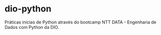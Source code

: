 # dio-python
 Práticas inicias de Python através do bootcamp NTT DATA - Engenharia de Dados com Python da DIO.
